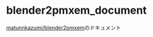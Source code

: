 # blender2pmxem_document
[matunnkazumi/blender2pmxem](https://github.com/matunnkazumi/blender2pmxem)のドキュメント